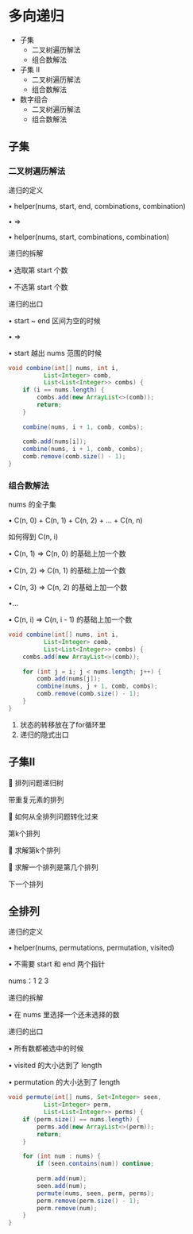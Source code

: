 # 多向递归

- 子集
  - 二叉树遍历解法
  - 组合数解法
- 子集 II
  - 二叉树遍历解法
  - 组合数解法
- 数字组合
  - 二叉树遍历解法
  - 组合数解法

## 子集

### 二叉树遍历解法

递归的定义

• helper(nums, start, end, combinations, combination)

• =>

• helper(nums, start, combinations, combination)

递归的拆解

• 选取第 start 个数

• 不选第 start 个数

递归的出口

• start ~ end 区间为空的时候

• =>

• start 越出 nums 范围的时候

```java
void combine(int[] nums, int i, 
          List<Integer> comb, 
          List<List<Integer>> combs) {
    if (i == nums.length) {
        combs.add(new ArrayList<>(comb));
        return;
    }
    
    combine(nums, i + 1, comb, combs);
    
    comb.add(nums[i]);
    combine(nums, i + 1, comb, combs);
    comb.remove(comb.size() - 1);
}
```

### 组合数解法

nums 的全子集

• C(n, 0) + C(n, 1) + C(n, 2) + ... + C(n, n)

如何得到 C(n, i)

• C(n, 1) => C(n, 0) 的基础上加一个数

• C(n, 2) => C(n, 1) 的基础上加一个数

• C(n, 3) => C(n, 2) 的基础上加一个数

•...

• C(n, i) => C(n, i - 1) 的基础上加一个数

```java
void combine(int[] nums, int i, 
          List<Integer> comb, 
          List<List<Integer>> combs) {
	combs.add(new ArrayList<>(comb));
    
    for (int j = i; j < nums.length; j++) {
        comb.add(nums[j]);
        combine(nums, j + 1, comb, combs);
        comb.remove(comb.size() - 1);
    }
}
```

1. 状态的转移放在了for循环里
2. 递归的隐式出口

## 子集II



 排列问题递归树

带重复元素的排列

 如何从全排列问题转化过来

第k个排列

 求解第k个排列

 求解一个排列是第几个排列

下一个排列

## 全排列

递归的定义

• helper(nums, permutations, permutation, visited)

• 不需要 start 和 end 两个指针

nums：1 2 3

递归的拆解

• 在 nums 里选择一个还未选择的数

递归的出口

• 所有数都被选中的时候

• visited 的大小达到了 length

• permutation 的大小达到了 length

```java
void permute(int[] nums, Set<Integer> seen,
          List<Integer> perm, 
          List<List<Integer>> perms) {
    if (perm.size() == nums.length) {
        perms.add(new ArrayList<>(perm));
        return;
    }
    
    for (int num : nums) {
        if (seen.contains(num)) continue;
        
        perm.add(num);
        seen.add(num);
        permute(nums, seen, perm, perms);
        perm.remove(perm.size() - 1);
        perm.remove(num);
    }
}
```

